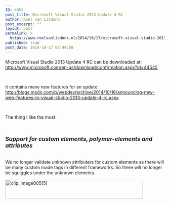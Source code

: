 ```yaml
---
ID: 4053
post_title: Microsoft Visual Studio 2013 Update 4 RC
author: Roel van Lisdonk
post_excerpt: ""
layout: post
permalink: >
  https://www.roelvanlisdonk.nl/2014/10/17/microsoft-visual-studio-2013-update-4-rc/
published: true
post_date: 2014-10-17 07:44:58
---
```

<p align="left">Microsoft Visual Studio 2013 Update 4 RC can be downloaded at: <a title="http://www.microsoft.com/en-us/download/confirmation.aspx?id=44545" href="http://www.microsoft.com/en-us/download/confirmation.aspx?id=44545">http://www.microsoft.com/en-us/download/confirmation.aspx?id=44545</a></p>  <p align="left">&#160;</p>  <p align="left">It contains many new features for an update: <a title="http://blogs.msdn.com/b/webdev/archive/2014/10/16/announcing-new-web-features-in-visual-studio-2013-update-4-rc.aspx" href="http://blogs.msdn.com/b/webdev/archive/2014/10/16/announcing-new-web-features-in-visual-studio-2013-update-4-rc.aspx">http://blogs.msdn.com/b/webdev/archive/2014/10/16/announcing-new-web-features-in-visual-studio-2013-update-4-rc.aspx</a></p>  <p>&#160;</p>  <p>The thing I like the most: </p>  <p>&#160;</p>  <h6><font size="4"><font style="font-weight: bold">Support for custom elements, polymer-elements and attributes</font></font></h6>  <p>We no longer validate unknown attributers for custom elements as there will be many custom made tags in different frameworks. So there will no longer be squiggles under the unknown elements.</p>  <p><a href="http://blogs.msdn.com/cfs-file.ashx/__key/communityserver-blogs-components-weblogfiles/00-00-00-63-56-metablogapi/7870.clip_5F00_image0055_5F00_0C92F39C.png"><img title="clip_image005[5]" border="0" alt="clip_image005[5]" src="http://blogs.msdn.com/cfs-file.ashx/__key/communityserver-blogs-components-weblogfiles/00-00-00-63-56-metablogapi/8078.clip_5F00_image0055_5F00_thumb_5F00_37D78AA3.png" width="435" height="60" /></a></p>
